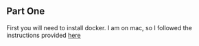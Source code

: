 ## Part One

First you will need to install docker. I am on mac, so I followed the instructions provided [here](https://docs.docker.com/desktop/install/mac-install/)

